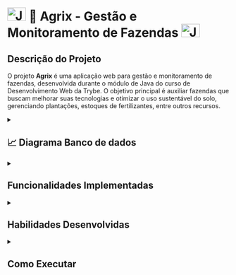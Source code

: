# <img src="https://cdn-icons-png.flaticon.com/128/226/226777.png" alt="Java Projects Logo" width="42" height="30" /> 🌱 Agrix - Gestão e Monitoramento de Fazendas  <img src="https://cdn-icons-png.flaticon.com/128/226/226777.png" alt="Java Projects Logo" width="42" height="30" />

## Descrição do Projeto

O projeto **Agrix** é uma aplicação web para gestão e monitoramento de fazendas, desenvolvida durante o módulo de Java do curso de Desenvolvimento Web da Trybe. O objetivo principal é auxiliar fazendas que buscam melhorar suas tecnologias e otimizar o uso sustentável do solo, gerenciando plantações, estoques de fertilizantes, entre outros recursos.

<details>
<summary><h2>📈 Diagrama Banco de dados</h2></summary>

![Diagrama do banco de dados](./images/agrix-tabelas-fase-b.png)
</details>

<details>
  <summary><h2>Funcionalidades Implementadas</h2></summary>

  - **Autenticação e Autorização**: Controle de acesso seguro utilizando Spring Security.
  - **Gestão de Fazendas e Plantações**: Rotas para cadastro e monitoramento de fazendas, plantações e fertilizantes.
  - **API REST**: Interface para interação com o sistema.
  - **Gerenciamento de Erros**: Tratamento robusto de erros com Spring Web.
  - **Execução em Docker**: Configuração completa para rodar a aplicação em containers Docker.
</details>

<details>
  <summary><h2>Habilidades Desenvolvidas</h2></summary>

  - Uso avançado do **Spring Framework** para construir aplicações seguras e robustas.
  - Implementação de **Spring Security** para autenticação e autorização de usuários.
  - Desenvolvimento de uma **API REST** com rotas de CRUD para gestão agrícola.
  - Integração com o **Spring Data JPA** para persistência de dados em MySQL.
  - Uso de **Docker** para conteinerização da aplicação e ambiente de testes.
  - Criação de testes unitários com **JUnit**.
</details>

<details>
  <summary><h2>Como Executar</h2></summary>
  
  1. **Clonar o Repositório**:
     ```bash
     git clone https://github.com/paulovictorfds/agrix-java.git
     ```

  2. **Acessar o Diretório**:
     ```bash
     cd agrix-java
     ```

  3. **Compilar e Executar**:
     Use Maven para rodar o projeto:
     ```bash
     mvn spring-boot:run
     ```

  4. **Executar os Testes**:
     Para rodar testes unitários:
     ```bash
     mvn test
     ```

  5. **Executar com Docker**:
     Construa e rode o container Docker:
     ```bash
     docker compose up
     ```
</details>
